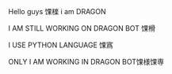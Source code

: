Hello guys 馃檪 i am DRAGON

I AM STILL WORKING ON DRAGON BOT 馃榾

I USE PYTHON LANGUAGE 馃寪

ONLY I AM WORKING IN DRAGON BOT馃様馃専

